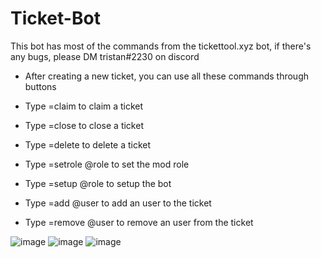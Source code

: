# Ticket-Bot
This bot has most of the commands from the tickettool.xyz bot, if there's any bugs, please DM tristan#2230 on discord

- After creating a new ticket, you can use all these commands through buttons

- Type =claim to claim a ticket
- Type =close to close a ticket
- Type =delete to delete a ticket
- Type =setrole @role to set the mod role
- Type =setup @role to setup the bot
- Type =add @user to add an user to the ticket
- Type =remove @user to remove an user from the ticket

![image](https://user-images.githubusercontent.com/75189508/128780240-05405b9b-270a-4416-8bb2-49094f4cd352.png)
![image](https://user-images.githubusercontent.com/75189508/128780288-dc576140-7231-4185-8369-0b5ecce1bd5a.png)
![image](https://user-images.githubusercontent.com/75189508/128780654-c444c603-3e84-4ae9-b7c4-826b0c01db6d.png)

